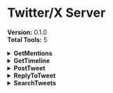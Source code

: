 # Twitter/X Server

**Version:** 0.1.0  
**Total Tools:** 5

<details>
<summary><strong>GetMentions</strong></summary>

**Description:** Fetches mentions to the user from Twitter. Required API and ACCESS values can be valued as 'null' if the info is not available.

**Parameters:**
- `count`: The max count of tweets to be fetched
- `latest_id`: The Tweet ID to fetch mentions after

</details>

<details>
<summary><strong>GetTimeline</strong></summary>

**Description:** Fetches the user's timeline from Twitter. Required API and ACCESS values can be valued as 'null' if the info is not available.

**Parameters:**
- `count`: The max count of tweets to be fetched
- `latest_id`: The Tweet ID to fetch tweets after

</details>

<details>
<summary><strong>PostTweet</strong></summary>

**Description:** Post a tweet to Twitter. Required API and ACCESS values can be valued as 'null' if the info is not available.

**Parameters:**
- `tweet`: Text to post on Twitter

</details>

<details>
<summary><strong>ReplyToTweet</strong></summary>

**Description:** Reply a tweet to Twitter. Required API and ACCESS values can be valued as 'null' if the info is not available.

**Parameters:**
- `reply`: Text for Twitter reply
- `reply_to_tweet_id`: Tweet ID to reply to

</details>

<details>
<summary><strong>SearchTweets</strong></summary>

**Description:** Search tweets from Twitter. Required API and ACCESS values can be valued as 'null' if the info is not available.

**Parameters:**
- `query`: Search query for Twitter search
- `count`: The max count of tweets to be fetched
- `sort_order`: The Twitter sort method used for the search

</details> 